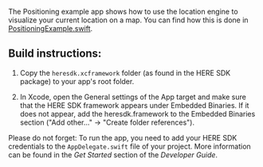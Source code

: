The Positioning example app shows how to use the location engine to visualize your current location on a map. You can find how this is done in [PositioningExample.swift](Positioning/PositioningExample.swift).

Build instructions:
-------------------

1) Copy the `heresdk.xcframework` folder (as found in the HERE SDK package) to your app's root folder.

2) In Xcode, open the General settings of the App target and make sure that the HERE SDK framework appears under Embedded Binaries. If it does not appear, add the heresdk.framework to the Embedded Binaries section ("Add other..." -> "Create folder references").

Please do not forget: To run the app, you need to add your HERE SDK credentials to the `AppDelegate.swift` file of your project. More information can be found in the _Get Started_ section of the _Developer Guide_.
